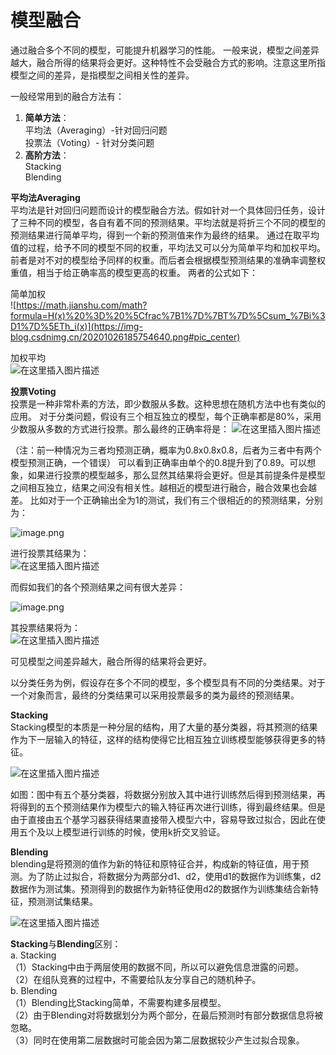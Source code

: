# 模型融合
通过融合多个不同的模型，可能提升机器学习的性能。
一般来说，模型之间差异越大，融合所得的结果将会更好。这种特性不会受融合方式的影响。注意这里所指模型之间的差异，是指模型之间相关性的差异。

一般经常用到的融合方法有：

 1. **简单方法**：</Br>
	平均法（Averaging）-针对回归问题</Br>
	投票法（Voting）- 针对分类问题
 2. **高阶方法**：</Br>
	Stacking</Br>
	Blending
	
**平均法Averaging**</Br>
平均法是针对回归问题而设计的模型融合方法。假如针对一个具体回归任务，设计了三种不同的模型，各自有着不同的预测结果。平均法就是将折三个不同的模型的预测结果进行简单平均，得到一个新的预测值来作为最终的结果。
通过在取平均值的过程，给予不同的模型不同的权重，平均法又可以分为简单平均和加权平均。前者是对不对的模型给予同样的权重。而后者会根据模型预测结果的准确率调整权重值，相当于给正确率高的模型更高的权重。
两者的公式如下：

简单加权</Br>
![https://math.jianshu.com/math?formula=H(x)%20%3D%20%5Cfrac%7B1%7D%7BT%7D%5Csum_%7Bi%3D1%7D%5ETh_i(x)](https://img-blog.csdnimg.cn/20201026185754640.png#pic_center)

加权平均</Br>
![在这里插入图片描述](https://img-blog.csdnimg.cn/20201026185827344.png#pic_center)

**投票Voting**</Br>
投票是一种非常朴素的方法，即少数服从多数。这种思想在随机方法中也有类似的应用。
对于分类问题，假设有三个相互独立的模型，每个正确率都是80%，采用少数服从多数的方式进行投票。那么最终的正确率将是：
![在这里插入图片描述](https://img-blog.csdnimg.cn/2020102619024913.png#pic_center)

（注：前一种情况为三者均预测正确，概率为0.8x0.8x0.8，后者为三者中有两个模型预测正确，一个错误）
可以看到正确率由单个的0.8提升到了0.89。可以想象，如果进行投票的模型越多，那么显然其结果将会更好。但是其前提条件是模型之间相互独立，结果之间没有相关性。越相近的模型进行融合，融合效果也会越差。
比如对于一个正确输出全为1的测试，我们有三个很相近的的预测结果，分别为：</Br>


![image.png](https://img-blog.csdnimg.cn/2020102619031294.png#pic_center)

进行投票其结果为：</Br>
![在这里插入图片描述](https://img-blog.csdnimg.cn/20201026190323150.png#pic_center)

而假如我们的各个预测结果之间有很大差异：</Br>

![image.png](https://img-blog.csdnimg.cn/20201026190332405.png#pic_center)

其投票结果将为：</Br>
![在这里插入图片描述](https://img-blog.csdnimg.cn/2020102619034359.png#pic_center)


可见模型之间差异越大，融合所得的结果将会更好。

以分类任务为例，假设存在多个不同的模型，多个模型具有不同的分类结果。对于一个对象而言，最终的分类结果可以采用投票最多的类为最终的预测结果。

**Stacking**</Br>
Stacking模型的本质是一种分层的结构，用了大量的基分类器，将其预测的结果作为下一层输入的特征，这样的结构使得它比相互独立训练模型能够获得更多的特征。</Br>


![在这里插入图片描述](https://img-blog.csdnimg.cn/2020102619043133.png?x-oss-process=image/watermark,type_ZmFuZ3poZW5naGVpdGk,shadow_10,text_aHR0cHM6Ly9ibG9nLmNzZG4ubmV0L2FkZ2hqZ2Y=,size_16,color_FFFFFF,t_70#pic_center)

如图：图中有五个基分类器，将数据分别放入其中进行训练然后得到预测结果，再将得到的五个预测结果作为模型六的输入特征再次进行训练，得到最终结果。但是由于直接由五个基学习器获得结果直接带入模型六中，容易导致过拟合，因此在使用五个及以上模型进行训练的时候，使用k折交叉验证。

**Blending**</Br>
blending是将预测的值作为新的特征和原特征合并，构成新的特征值，用于预测。为了防止过拟合，将数据分为两部分d1、d2，使用d1的数据作为训练集，d2数据作为测试集。预测得到的数据作为新特征使用d2的数据作为训练集结合新特征，预测测试集结果。


![在这里插入图片描述](https://img-blog.csdnimg.cn/20201026191602851.png?x-oss-process=image/watermark,type_ZmFuZ3poZW5naGVpdGk,shadow_10,text_aHR0cHM6Ly9ibG9nLmNzZG4ubmV0L2FkZ2hqZ2Y=,size_16,color_FFFFFF,t_70#pic_center)

**Stacking**与**Blending**区别：</Br>
a. Stacking</Br>
（1）Stacking中由于两层使用的数据不同，所以可以避免信息泄露的问题。</Br>
（2）在组队竞赛的过程中，不需要给队友分享自己的随机种子。</Br>
b. Blending</Br>
（1）Blending比Stacking简单，不需要构建多层模型。</Br>
（2）由于Blending对将数据划分为两个部分，在最后预测时有部分数据信息将被忽略。</Br>
（3）同时在使用第二层数据时可能会因为第二层数据较少产生过拟合现象。</Br>



